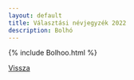 ```yaml
---
layout: default
title: Választási névjegyzék 2022
description: Bolhó
---
```


{% include Bolhoo.html %}

[Vissza](./)